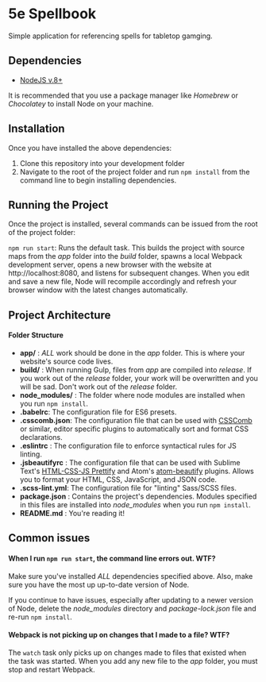 # 5e Spellbook 

Simple application for referencing spells for tabletop gamging.

## Dependencies
* [NodeJS v.8+](http://nodejs.org/)

It is recommended that you use a package manager like _Homebrew_ or _Chocolatey_ to install Node on your machine.

## Installation
Once you have installed the above dependencies:

1. Clone this repository into your development folder
2. Navigate to the root of the project folder and run `npm install` from the command line to begin installing dependencies.

## Running the Project
Once the project is installed, several commands can be issued from the root of the project folder:

`npm run start`: Runs the default task. This builds the project with source maps from the _app_ folder into the _build_ folder, spawns a local Webpack development server, opens a new browser with the website at http://localhost:8080, and listens for subsequent changes. When you edit and save a new file, Node will recompile accordingly and refresh your browser window with the latest changes automatically.

## Project Architecture
#### Folder Structure

* __app/__ : _ALL_ work should be done in the _app_ folder. This is where your website's source code lives.
* __build/__ : When running Gulp, files from _app_ are compiled into _release_. If you work out of the _release_ folder, your work will be overwritten and you will be sad. Don't work out of the _release_ folder.
* __node_modules/__ : The folder where node modules are installed when you run `npm install`.
* __.babelrc__: The configuration file for ES6 presets.
* __.csscomb.json__: The configuration file that can be used with [CSSComb](https://github.com/csscomb/csscomb.js) or similar, editor specific plugins to automatically sort and format CSS declarations.
* __.eslintrc__ : The configuration file to enforce syntactical rules for JS linting.
* __.jsbeautifyrc__ : The configuration file that can be used with Sublime Text's [HTML-CSS-JS Prettify](https://packagecontrol.io/packages/HTML-CSS-JS%20Prettify) and Atom's [atom-beautify](https://atom.io/packages/atom-beautify) plugins.  Allows you to format your HTML, CSS, JavaScript, and JSON code.
* __.scss-lint.yml__: The configuration file for "linting" Sass/SCSS files.
* __package.json__ : Contains the project's dependencies. Modules specified in this files are installed into _node\_modules_ when you run `npm install`.
* __README.md__ : You're reading it!

## Common issues

#### When I run `npm run start`, the command line errors out. WTF?
Make sure you've installed _ALL_ dependencies specified above. Also, make sure you have the most up up-to-date version of Node. 

If you continue to have issues, especially after updating to a newer version of Node, delete the _node\_modules_ directory and _package-lock.json_ file and re-run `npm install`.

#### Webpack is not picking up on changes that I made to a file? WTF?
The `watch` task only picks up on changes made to files that existed when the task was started. When you add any new file to the _app_ folder, you must stop and restart Webpack.